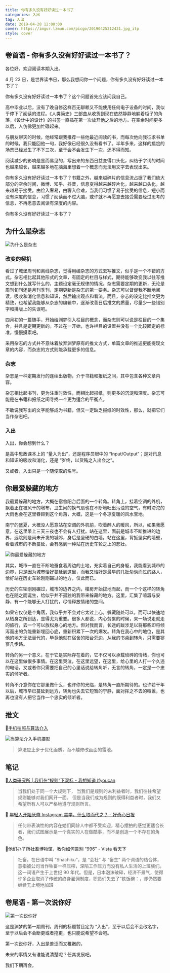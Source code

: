 ```yaml
---
title: 你有多久没有好好读过一本书了
categories: 入出
tag: 入出
date: 2019-04-28 12:00:00
cover: https://imgur.lzmun.com/picgo/20190425212431.jpg_itp
style: cover
---
```


## 卷首语 - 你有多久没有好好读过一本书了？

各位好，欢迎阅读本期入出。

4 月 23 日，是世界读书日，那么我想问你一个问题，你有多久没有好好读过一本书了？

你有多久没有好好读过一本书了？这个问题首先应该问我自己。

高中毕业以后，没有了晚自修这样百无聊赖又不能使用任何电子设备的时间，我似乎停下了阅读的进程。《人类简史》三部曲从收货到现在依然静静地躺着柜子的角落，《设计中的设计》的书签一直插在第一次放开他之后的地方。在空余时间更多以后，人仿佛更加忙碌起来。

与朋友聊天的时候，他经常跟我推荐一些他最近阅读的书，而每次他向我征求书单的时候，我只能回他一句，我好像已经很久没有看书了。半年多来，这样的尴尬的场景已经发生了不下三次，至于会不会发生下一次，还不得而知。

阅读减少的影响是显而易见的，写出来的东西日益变得口头化，纠结于字词的时间也越来越长，越来越多地在脑海里想着一个概念而无法用文字去表现出来。

你有多久没有好好读过一本书了？书籍之外，越来越碎片的信息流占据了我们绝大部分的空余时间，微博、知乎、抖音，信息变得越来越碎片化，越来越口头化，越来越易于接受。由俭入奢易，由奢入俭难，当我们习惯了易于接受的信息，短小而没有深度的信息，习惯了阅读而不过大脑，或许就不再愿意去接受需要经过思考的信息，不再愿意去阅读有深度的内容。

你有多久没有好好读过一本书了？

## 为什么是杂志

![为什么是杂志](https://imgur.lzmun.com/picgo/20190425175043.jpg)

### 改变的契机

看过了城堡周刊和离线杂志，觉得用编杂志的方式去写推文，似乎是一个不错的方式。杂志相比起其他形式的文章，有固定的栏目与样式，期待能够改变我以往写推文想到什么就写什么的，主题设定毫无规律的情况。杂志需要定期的更新，无论是周刊旬刊还是月刊季刊，定期更新是杂志的第一要务。杂志可以督促我不断地阅读，吸收和消化信息和知识，然后输出观点和看法。而且，杂志的设定比推文更为精致，也希望我能够从杂志的编辑中，逐渐改善日后推文的质量，尽量少一些错别字和排版上的失误吧。

四月初的一篇随手，开始给渊梦引入栏目的概念，而杂志则可以说是栏目的一个集合，并且是定期更新的。不过在一开始，也许栏目的设置并没有一个比较固定的标准，慢慢摸索吧。

采用杂志的方式并不意味着放弃渊梦原有的推文方式，单篇文章的推送更能提现文章的内容，而杂志的方式则能承载更多的信息。

### 杂志

杂志是一种定期发行的连续出版物，介于书籍和报纸之间，其中包含各种文章内容。

杂志相比起书刊，更为注重时效性，而相比起报纸，则更多的沉淀和深度。杂志可能是在书籍和报纸之间寻找一个更为适合的平衡点。

不敢说我写出的文字能够成为书籍，但又一定缺乏报纸的时效性，那么，就把它们当作杂志吧。

### 入出

入出，你会想到什么？

是高中思政课本上的 “量入为出”，还是程序员眼中的 “Input/Output”；是对讯息和知识的吸收和消化，还是 “岁终，以货贿之入出会之”。

又或者，入出只是一个随便取的名号。

## 你最爱躲藏的地方

我最爱躲藏的地方，大概在宿舍阳台后面的一个转角。转角上，挂着空调的外机，飘着正在被风干的墩布，卫生间的换气扇也在不断地吐出污浊的空气，有时滂沱的大雨也会在这里眷顾到这个角落，大概，这是一个冬凉夏暖的风水宝地。

南宁的盛夏，大概没人愿意站在空调的外机前，吹着醉人的暖风，所以，如果我愿意，在这里呆上三天三夜也不会有人打扰。站在这里，面前是城市不断推进的边界，远眺则是尚未开发的城郊，身后是坚硬的白墙。站在这里，背抵坚实的墙壁，看着城市的不断蔓延，会有感到一种站在历史车轮之上的悲壮。

![你最爱躲藏的地方](https://imgur.lzmun.com/picgo/20190425211127.jpg)

其实，城市一直在不断地蚕食着周边的土地，充实着自己的身躯，我能看到城市的边界，只是因为城市恰好蔓延到这里，而我又恰好是最早的几批匆匆而过的路人，恰好站在历史车轮刚刚碾过的地方，仅此而已。

历史的车轮刚刚碾过，城市的边界之内，楼房开始拔地而起，而一个个这样的转角也在随之而诞生，给似乎并不孤独的我带来躲藏的地方。这里，汇集了喧嚣与安静，有一个能够无人打扰的，尽情释放情绪的空间。

如果它仅仅是个角落，我似乎并不会对它太过上心，躲藏随处可以，而可以快速地从栖身之所到达，显得尤为重要。很多人都说，内心劳累的时候，来一场说走就走的旅行，去一个可以放松身心的地方。但对我而言，长途的跋涉足以将那些即将倾泻而出的负能重新埋回心底，重新积累下一次的爆发。转角在我心中的地位，是其他的地方无法替代的，毕竟他就在宿舍的阳台旁边，从我的书桌到转角，只需要寥寥几步路。

转角的另一个意义，在于它是实际存在着的，它不仅可以承载琐碎的情绪，你也可以在这里做很多事情。在这里哭泣，在这里远望，在这里，给心里的人打一个久违的电话，又或者你只需要把自己的心里话说给转角听，无言的转角，一定是一个忠实的倾听者。

转角不介意你在它那里做什么，也许你的光临，是转角一直所期待的。也许若干年以后，城市早已蔓延到远方，转角也失去它短暂的宁静，面对挥之不去的喧嚣，也再也没有人把它当作一个忠实的倾听者。

## 推文

💬[手机拍照与算法介入](https://mp.weixin.qq.com/s?__biz=MzU4NDU5MzcyMw==&mid=2247484117&idx=1&sn=3388956b05a7cf7d774d263fa480a01f&chksm=fd963a81cae1b3977e486718add758389538a4d5cff83b9cf583885bc6d2735e794a5d8656da&token=360160523&lang=zh_CN#rd)

![当算法介入手机摄影](https://imgur.lzmun.com/picgo/20190425232808.jpg)

> 算法应止步于优化画质，而不越修改画面的雷池。

## 笔记

📌[人类研究所 | 我们在“规则”下双标 - 我想知道 Ifyoucan](https://mp.weixin.qq.com/s?__biz=MzU5MTUyODE3MQ==&mid=2247486512&idx=1&sn=76fb4df6d2c9ea573b663a8044de49d2&chksm=fe2ce5b4c95b6ca2c6229ddb40e6dc56712a763e35e9b52e30250d494a434515e23299fc10a3&mpshare=1&scene=23&srcid=04258Kmh7UDPZ3G4LxgieHrj#rd)

> 当我们处于同一个大规则下，
> 当我们是规则的未利益者时，我们往往希望规则能够对我们网开一面。
> 但是当我们成为规则的既得利益者时，我们又希望所有人可以严格地遵守规则所言。

📌 [年轻人开始厌倦 Instagram 美学，什么取而代之？ - 好奇心日报](http://www.qdaily.com/articles/63243.html)

> 任何带表演性的内容在她们同龄人中都不受欢迎，精心摆拍的感觉更适合长者，我们试图展示是一个真实的人在做酷事，而不是创造一个不存在的角色。

📌他们办了所社畜博物馆，教你如何告别 “996” - Vista 看天下

> 社畜，在日语中叫 “Shachiku”，是 “会社” 与 “畜生” 两个词语的结合体，意指被公司当作牲畜一样压榨，深陷工作压力而没有私人生活的上班族们。这一词语产生于上世纪 90 年代。但是，日本泡沫破碎，经济不景气，使得许多企业取消了传统的终身雇佣制度，职员们失去了“铁饭碗：，却仍然要继续无止境地加班

## 卷尾语 - 第一次说你好

![第一次说你好](https://imgur.lzmun.com/picgo/20190425184045.jpg)

这是渊梦的第一期周刊，周刊的标题暂且定为 “入出”，至于以后会不会改名字，至于以后会不会断更或者拖更，也只能说希望不会吧。

第一次说你好，入出是羞涩而又稚嫩的，

未来的事情又有谁能说清楚呢？任其发展吧。

我们下期再会。
